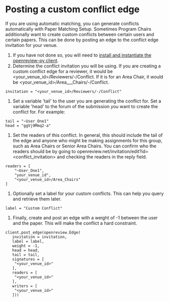 # Posting a custom conflict edge

If you are using automatic matching, you can generate conflicts automatically with Paper Matching Setup. Sometimes Program Chairs additionally want to create custom conflicts between certain users and certain papers. This can be done by posting an edge to the conflict edge invitation for your venue.&#x20;

1. If you have not done so, you will need to [install and instantiate the openreview-py client](../installing-and-instantiating-the-python-client.md).
2. Determine the conflict invitation you will be using. If you are creating a custom conflict edge for a reviewer, it would be \<your\_venue\_id>/Reviewers/-/Conflict. If it is for an Area Chair, it would be \<your\_venue\_id>/Area_\__Chairs/-/Conflict.

```
invitation = "<your_venue_id>/Reviewers/-/Conflict"
```

1. Set a variable 'tail' to the user you are generating the conflict for. Set a variable 'head' to the forum of the submission you want to create the conflict for. For example:

```
tail = "~User_One1"
head = "ggVj9Mmq2-a"
```

1. Set the readers of this conflict. In general, this should include the tail of the edge and anyone who might be making assignments for this group, such as Area Chairs or Senior Area Chairs. You can confirm who the readers should be by going to openreview.net/invitation/edit?id=\<conflict\_invitation> and checking the readers in the reply field.

```
readers = [
    "~User_One1", 
    "your_venue_id",
    "<your_venue_id>/Area_Chairs"
]
```

1. Optionally set a label for your custom conflicts. This can help you query and retrieve them later.&#x20;

```
label = "Custom Conflict"
```

1. Finally, create and post an edge with a weight of -1 between the user and the paper. This will make the conflict a hard constraint.&#x20;

```
client.post_edge(openreview.Edge(
   invitation = invitation,
   label = label, 
   weight = -1, 
   head = head, 
   tail = tail,
   signatures = [
    "<your_venue_id>"
   ],
   readers = [
    "<your_venue_id>"
   ],
   writers = [
    "<your_venue_id>"
   ]))
```
